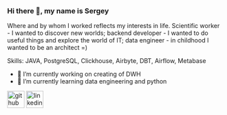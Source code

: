 ### Hi there 👋, my name is Sergey

Where and by whom I worked reflects my interests in life. Scientific worker - I wanted to discover new worlds; backend developer - I wanted to do useful things and explore the world of IT; data engineer - in childhood I wanted to be an architect =)

Skills: JAVA, PostgreSQL, Clickhouse, Airbyte, DBT, Airflow, Metabase

- 🔭 I’m currently working on creating of DWH 
- 🌱 I’m currently learning data engineering and python 


[<img src='https://cdn.jsdelivr.net/npm/simple-icons@3.0.1/icons/github.svg' alt='github' height='40'>](https://github.com/https://github.com/SergeyAseev)  [<img src='https://cdn.jsdelivr.net/npm/simple-icons@3.0.1/icons/linkedin.svg' alt='linkedin' height='40'>](https://www.linkedin.com/in/https://www.linkedin.com/in/aseev-sergey-455a2725a//)  

